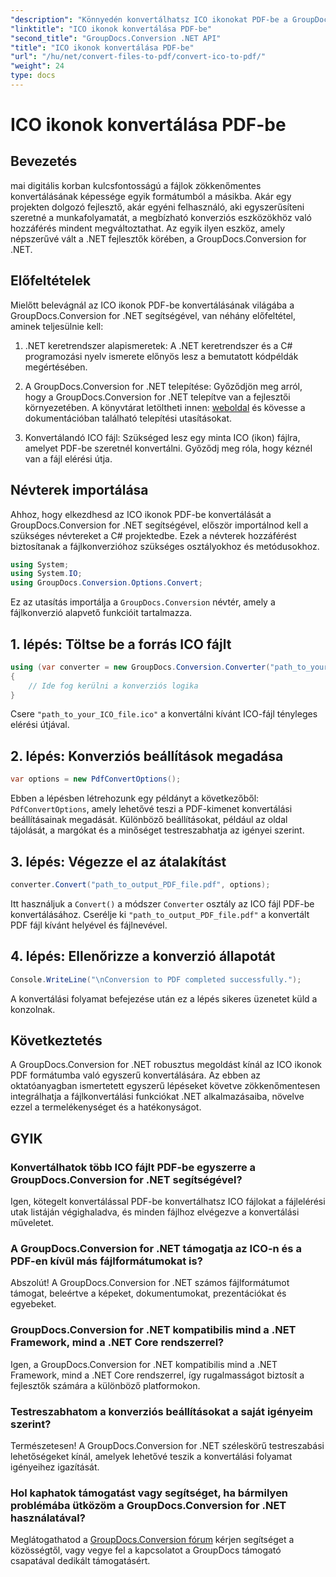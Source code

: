 ```yaml
---
"description": "Könnyedén konvertálhatsz ICO ikonokat PDF-be a GroupDocs.Conversion for .NET segítségével. Növelheted a termelékenységedet az ebben az oktatóanyagban ismertetett egyszerű lépésekkel."
"linktitle": "ICO ikonok konvertálása PDF-be"
"second_title": "GroupDocs.Conversion .NET API"
"title": "ICO ikonok konvertálása PDF-be"
"url": "/hu/net/convert-files-to-pdf/convert-ico-to-pdf/"
"weight": 24
type: docs
---
```

# ICO ikonok konvertálása PDF-be

## Bevezetés
mai digitális korban kulcsfontosságú a fájlok zökkenőmentes konvertálásának képessége egyik formátumból a másikba. Akár egy projekten dolgozó fejlesztő, akár egyéni felhasználó, aki egyszerűsíteni szeretné a munkafolyamatát, a megbízható konverziós eszközökhöz való hozzáférés mindent megváltoztathat. Az egyik ilyen eszköz, amely népszerűvé vált a .NET fejlesztők körében, a GroupDocs.Conversion for .NET.
## Előfeltételek
Mielőtt belevágnál az ICO ikonok PDF-be konvertálásának világába a GroupDocs.Conversion for .NET segítségével, van néhány előfeltétel, aminek teljesülnie kell:
1. .NET keretrendszer alapismeretek: A .NET keretrendszer és a C# programozási nyelv ismerete előnyös lesz a bemutatott kódpéldák megértésében.
   
2. A GroupDocs.Conversion for .NET telepítése: Győződjön meg arról, hogy a GroupDocs.Conversion for .NET telepítve van a fejlesztői környezetében. A könyvtárat letöltheti innen: [weboldal](https://releases.groupdocs.com/conversion/net/) és kövesse a dokumentációban található telepítési utasításokat.
3. Konvertálandó ICO fájl: Szükséged lesz egy minta ICO (ikon) fájlra, amelyet PDF-be szeretnél konvertálni. Győződj meg róla, hogy kéznél van a fájl elérési útja.

## Névterek importálása
Ahhoz, hogy elkezdhesd az ICO ikonok PDF-be konvertálását a GroupDocs.Conversion for .NET segítségével, először importálnod kell a szükséges névtereket a C# projektedbe. Ezek a névterek hozzáférést biztosítanak a fájlkonverzióhoz szükséges osztályokhoz és metódusokhoz.

```csharp
using System;
using System.IO;
using GroupDocs.Conversion.Options.Convert;
```
Ez az utasítás importálja a `GroupDocs.Conversion` névtér, amely a fájlkonverzió alapvető funkcióit tartalmazza.
## 1. lépés: Töltse be a forrás ICO fájlt
```csharp
using (var converter = new GroupDocs.Conversion.Converter("path_to_your_ICO_file.ico"))
{
    // Ide fog kerülni a konverziós logika
}
```
Csere `"path_to_your_ICO_file.ico"` a konvertálni kívánt ICO-fájl tényleges elérési útjával.
## 2. lépés: Konverziós beállítások megadása
```csharp
var options = new PdfConvertOptions();
```
Ebben a lépésben létrehozunk egy példányt a következőből: `PdfConvertOptions`, amely lehetővé teszi a PDF-kimenet konvertálási beállításainak megadását. Különböző beállításokat, például az oldal tájolását, a margókat és a minőséget testreszabhatja az igényei szerint.
## 3. lépés: Végezze el az átalakítást
```csharp
converter.Convert("path_to_output_PDF_file.pdf", options);
```
Itt használjuk a `Convert()` a módszer `Converter` osztály az ICO fájl PDF-be konvertálásához. Cserélje ki `"path_to_output_PDF_file.pdf"` a konvertált PDF fájl kívánt helyével és fájlnevével.
## 4. lépés: Ellenőrizze a konverzió állapotát
```csharp
Console.WriteLine("\nConversion to PDF completed successfully.");
```
A konvertálási folyamat befejezése után ez a lépés sikeres üzenetet küld a konzolnak.

## Következtetés
A GroupDocs.Conversion for .NET robusztus megoldást kínál az ICO ikonok PDF formátumba való egyszerű konvertálására. Az ebben az oktatóanyagban ismertetett egyszerű lépéseket követve zökkenőmentesen integrálhatja a fájlkonvertálási funkciókat .NET alkalmazásaiba, növelve ezzel a termelékenységet és a hatékonyságot.
## GYIK
### Konvertálhatok több ICO fájlt PDF-be egyszerre a GroupDocs.Conversion for .NET segítségével?
Igen, kötegelt konvertálással PDF-be konvertálhatsz ICO fájlokat a fájlelérési utak listáján végighaladva, és minden fájlhoz elvégezve a konvertálási műveletet.
### A GroupDocs.Conversion for .NET támogatja az ICO-n és a PDF-en kívül más fájlformátumokat is?
Abszolút! A GroupDocs.Conversion for .NET számos fájlformátumot támogat, beleértve a képeket, dokumentumokat, prezentációkat és egyebeket.
### GroupDocs.Conversion for .NET kompatibilis mind a .NET Framework, mind a .NET Core rendszerrel?
Igen, a GroupDocs.Conversion for .NET kompatibilis mind a .NET Framework, mind a .NET Core rendszerrel, így rugalmasságot biztosít a fejlesztők számára a különböző platformokon.
### Testreszabhatom a konverziós beállításokat a saját igényeim szerint?
Természetesen! A GroupDocs.Conversion for .NET széleskörű testreszabási lehetőségeket kínál, amelyek lehetővé teszik a konvertálási folyamat igényeihez igazítását.
### Hol kaphatok támogatást vagy segítséget, ha bármilyen problémába ütközöm a GroupDocs.Conversion for .NET használatával?
Meglátogathatod a [GroupDocs.Conversion fórum](https://forum.groupdocs.com/c/conversion/11) kérjen segítséget a közösségtől, vagy vegye fel a kapcsolatot a GroupDocs támogató csapatával dedikált támogatásért.